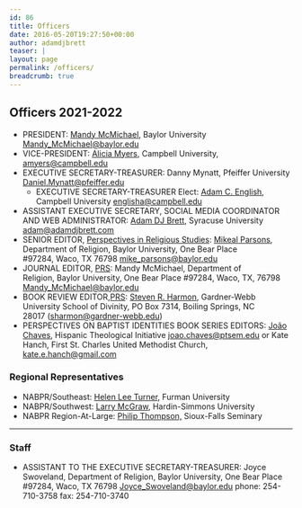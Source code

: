 ```yaml
---
id: 86
title: Officers
date: 2016-05-20T19:27:50+00:00
author: adamdjbrett
teaser: |
layout: page
permalink: /officers/
breadcrumb: true
---
```

## Officers 2021-2022

  * PRESIDENT: [Mandy McMichael](https://www.baylor.edu/religion/index.php?id=942982), Baylor University <a href="mailto:{{ site.mandy | encode_email }}">Mandy_McMichael@baylor.edu</a>
  * VICE-PRESIDENT: [Alicia Myers](https://directory.campbell.edu/people/alicia-myers/), Campbell University, <a href="mailto:{{ site.campbell | encode_email }}">amyers@campbell.edu</a>
  * EXECUTIVE SECRETARY-TREASURER: Danny Mynatt, Pfeiffer University <a href="mailto:{{ site.daniel | encode_email }}">Daniel.Mynatt@pfeiffer.edu</a>
    * EXECUTIVE SECRETARY-TREASURER Elect:   [Adam C. English](http://www.campbell.edu/artsandsciences/religion-and-philosophy/faculty-and-staff/), Campbell University <a href="mailto:{{ site.englisha | encode_email }}">englisha@campbell.edu</a>
  * ASSISTANT EXECUTIVE SECRETARY, SOCIAL MEDIA COORDINATOR AND WEB ADMINISTRATOR: [Adam DJ Brett](http://adamdjbrett.com), Syracuse University <a href="mailto:{{ site.adam | encode_email }}">adam@adamdjbrett.com</a>
  * SENIOR EDITOR, [Perspectives in Religious Studies](http://baylor.edu/prs): [Mikeal Parsons](http://www.baylor.edu/religion/index.php?id=931782), Department of Religion, Baylor University, One Bear Place #97284, Waco, TX 76798 <a href="mailto:{{ site.mike | encode_email }}">mike_parsons@baylor.edu</a>
  * JOURNAL EDITOR, [PRS](http://baylor.edu/prs): Mandy McMichael, Department of Religion, Baylor University, One Bear Place #97284, Waco, TX, 76798 <a href="mailto:{{ site.mandy | encode_email }}">Mandy_McMichael@baylor.edu</a>
  * BOOK REVIEW EDITOR,[PRS](http://baylor.edu/prs/): [Steven R. Harmon](http://www.gardner-webb.edu/academic-programs-and-resources/colleges-and-schools/divinity/about/faculty-and-staff/steven-harmon/index), Gardner-Webb University School of Divinity, PO Box 7314, Boiling Springs, NC 28017 (<sharmon@gardner-webb.edu>)
  * PERSPECTIVES ON BAPTIST IDENTITIES BOOK SERIES EDITORS: [João Chaves](https://hti.ptsem.edu/joao-chaves/), Hispanic Theological Initiative <a href="mailto:{{ site.joao | encode_email }}">joao.chaves@ptsem.edu</a> or Kate Hanch, First St. Charles United Methodist Church, <a href="mailto:{{ site.kate | encode_email }}">kate.e.hanch@gmail.com</a>

### Regional Representatives

  * NABPR/Southeast: [Helen Lee Turner](http://www.furman.edu/academics/Religion/Meet-Our-Faculty/Pages/default.aspx), Furman University
  * NABPR/Southwest: [Larry McGraw](https://www.hsutx.edu/faculty-profile/logsdon/mcgraw-larry/), Hardin-Simmons University
  * NABPR Region-At-Large: [Philip Thompson,](https://sfseminary.edu/about-the-seminary/faculty-and-staff/philip-thompson/) Sioux-Falls Seminary

***

### Staff

  * ASSISTANT TO THE EXECUTIVE SECRETARY-TREASURER: Joyce Swoveland, Department of Religion, Baylor University, One Bear Place #97284, Waco, TX 76798 <a href="mailto:{{ site.joyce | encode_email }}">Joyce_Swoveland@baylor.edu</a> phone: 254-710-3758 fax: 254-710-3740
